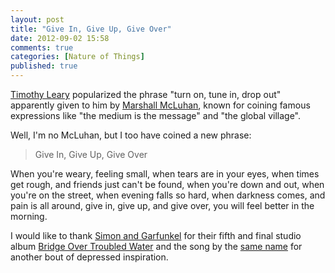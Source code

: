 ```yaml
---
layout: post
title: "Give In, Give Up, Give Over"
date: 2012-09-02 15:58
comments: true
categories: [Nature of Things]
published: true
---
```


[Timothy Leary](http://en.wikipedia.org/wiki/Timothy_Leary) popularized the phrase "turn on, tune in, drop out" apparently given to him by [Marshall McLuhan](http://en.wikipedia.org/wiki/Marshall_McLuhan), known for coining famous expressions like "the medium is the message" and "the global village".

Well, I'm no McLuhan, but I too have coined a new phrase:<!-- more -->

>Give In, Give Up, Give Over

When you're weary, feeling small, when tears are in your eyes, when times get rough, and friends just can't be found, when you're down and out, when you're on the street, when evening falls so hard, when darkness comes, and pain is all around, give in, give up, and give over, you will feel better in the morning.

I would like to thank [Simon and Garfunkel](http://en.wikipedia.org/wiki/Simon_%26_Garfunkel) for their fifth and final studio album [Bridge Over Troubled Water](http://en.wikipedia.org/wiki/Bridge_Over_Troubled_Water) and the song by the [same name](http://en.wikipedia.org/wiki/Bridge_over_Troubled_Water_(song)) for another bout of depressed inspiration.